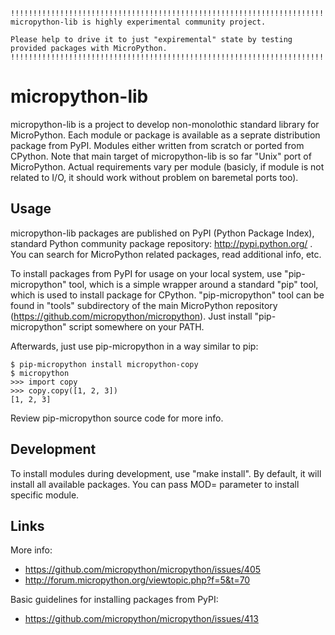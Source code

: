 ~~~~
!!!!!!!!!!!!!!!!!!!!!!!!!!!!!!!!!!!!!!!!!!!!!!!!!!!!!!!!!!!!!!!!!!!!!!
micropython-lib is highly experimental community project.

Please help to drive it to just "expiremental" state by testing
provided packages with MicroPython.
!!!!!!!!!!!!!!!!!!!!!!!!!!!!!!!!!!!!!!!!!!!!!!!!!!!!!!!!!!!!!!!!!!!!!!
~~~~

micropython-lib
===============
micropython-lib is a project to develop non-monolothic standard library
for MicroPython. Each module or package is available as a seprate
distribution package from PyPI. Modules either written from scratch or
ported from CPython. Note that main target of micropython-lib is so
far "Unix" port of MicroPython. Actual requirements vary per module
(basicly, if module is not related to I/O, it should work without
problem on baremetal ports too).

Usage
-----
micropython-lib packages are published on PyPI (Python Package Index),
standard Python community package repository: http://pypi.python.org/ .
You can search for MicroPython related packages, read additional info,
etc.

To install packages from PyPI for usage on your local system, use
"pip-micropython" tool, which is a simple wrapper around a standard
"pip" tool, which is used to install package for CPython.
"pip-micropython" tool can be found in "tools" subdirectory of the main
MicroPython repository (https://github.com/micropython/micropython).
Just install "pip-micropython" script somewhere on your PATH.

Afterwards, just use pip-micropython in a way similar to pip:

~~~~
$ pip-micropython install micropython-copy
$ micropython
>>> import copy
>>> copy.copy([1, 2, 3])
[1, 2, 3]
~~~~

Review pip-micropython source code for more info.

Development
-----------
To install modules during development, use "make install". By default, it
will install all available packages. You can pass MOD=<module> parameter
to install specific module.

Links
-----
More info:

 * https://github.com/micropython/micropython/issues/405
 * http://forum.micropython.org/viewtopic.php?f=5&t=70

Basic guidelines for installing packages from PyPI:

 * https://github.com/micropython/micropython/issues/413
